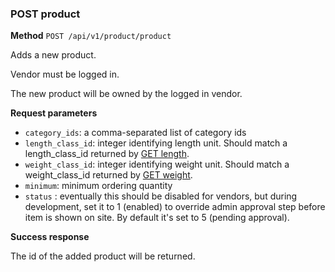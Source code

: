 ### POST product ###

**Method** `POST /api/v1/product/product`

Adds a new product.

Vendor must be logged in.

The new product will be owned by the logged in vendor.

**Request parameters**

* `category_ids`: a comma-separated list of category ids
* `length_class_id`: integer identifying length unit. Should match a length_class_id returned by [GET length](common_length.md).
* `weight_class_id`: integer identifying weight unit. Should match a weight_class_id returned by [GET weight](common_weight.md).
* `minimum`: minimum ordering quantity
* `status` : eventually this should be disabled for vendors, but during development, set it to 1 (enabled) to override admin approval step before item is shown on site. By default it's set to 5 (pending approval).

**Success response**

The id of the added product will be returned.
